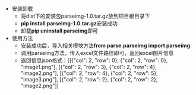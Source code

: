 - 安装卸载
  - 将dist下的安装包parseimg-1.0.tar.gz放到项目根目录下
  - **pip install parseimg-1.0.tar.gz**安装成功
  - 卸载**pip uninstall parseimg**即可
- 使用方法
  - 安装成功后，导入相关模块方法**from parse.parseimg import parseimg**
  - 调用parseimg方法，传入excel文件路径即可，返回excel图片信息
  - 返回信息json格式：[[{"col": 2, "row": 0}, {"col": 2, "row": 0}, "image1.png"], [{"col": 2, "row": 3}, {"col": 2, "row": 4}, "image2.png"], [{"col": 2, "row": 4}, {"col": 2, "row": 5}, "image3.png"], [{"col": 2, "row": 2}, {"col": 2, "row": 2}, "image2.png"]]

